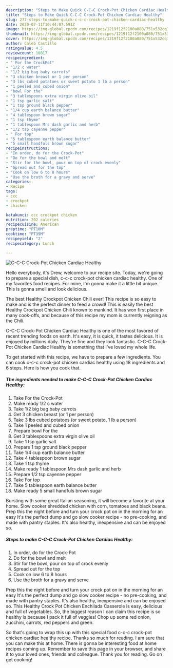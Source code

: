 ```yaml
---
description: "Steps to Make Quick C-C-C Crock-Pot Chicken Cardiac Healthy"
title: "Steps to Make Quick C-C-C Crock-Pot Chicken Cardiac Healthy"
slug: 277-steps-to-make-quick-c-c-c-crock-pot-chicken-cardiac-healthy
date: 2020-07-11T10:44:07.591Z
image: https://img-global.cpcdn.com/recipes/1219f12f2100a080/751x532cq70/c-c-c-crock-pot-chicken-cardiac-healthy-recipe-main-photo.jpg
thumbnail: https://img-global.cpcdn.com/recipes/1219f12f2100a080/751x532cq70/c-c-c-crock-pot-chicken-cardiac-healthy-recipe-main-photo.jpg
cover: https://img-global.cpcdn.com/recipes/1219f12f2100a080/751x532cq70/c-c-c-crock-pot-chicken-cardiac-healthy-recipe-main-photo.jpg
author: Caleb Castillo
ratingvalue: 4.5
reviewcount: 10817
recipeingredient:
- " For the CrockPot"
- "1/2 c water"
- "1/2 big bag baby carrots"
- "3 chicken breast or 1 per person"
- "3 lbs cubed potatoes or sweet potato 1 lb a person"
- "1 peeled and cubed onion"
- "bowl For the"
- "3 tablespoons extra virgin olive oil"
- "1 tsp garlic salt"
- "1 tsp ground black pepper"
- "1/4 cup earth balance butter"
- "4 tablespoon brown sugar"
- "1 tsp thyme"
- "1 tablespoon Mrs dash garlic and herb"
- "1/2 tsp cayenne pepper"
- " For top"
- "5 tablespoon earth balance butter"
- "5 small handfuls brown sugar"
recipeinstructions:
- "In order, do for the Crock-Pot"
- "Do for the bowl and melt"
- "Stir for the bowl, pour on top of crock evenly"
- "Spread out for the top"
- "Cook on low 6 to 8 hours"
- "Use the broth for a gravy and serve"
categories:
- Recipe
tags:
- ccc
- crockpot
- chicken

katakunci: ccc crockpot chicken 
nutrition: 202 calories
recipecuisine: American
preptime: "PT10M"
cooktime: "PT39M"
recipeyield: "2"
recipecategory: Lunch

---
```



![C-C-C Crock-Pot Chicken Cardiac Healthy](https://img-global.cpcdn.com/recipes/1219f12f2100a080/751x532cq70/c-c-c-crock-pot-chicken-cardiac-healthy-recipe-main-photo.jpg)

Hello everybody, it's Drew, welcome to our recipe site. Today, we're going to prepare a special dish, c-c-c crock-pot chicken cardiac healthy. One of my favorites food recipes. For mine, I'm gonna make it a little bit unique. This is gonna smell and look delicious.

The best Healthy Crockpot Chicken Chili ever! This recipe is so easy to make and is the perfect dinner to feed a crowd! This is easily the best Healthy Crockpot Chicken Chili known to mankind. It has won first place in many cook-offs, and because of this recipe my mom is currently reigning as the Chili.

C-C-C Crock-Pot Chicken Cardiac Healthy is one of the most favored of recent trending foods on earth. It's easy, it is quick, it tastes delicious. It is enjoyed by millions daily. They're fine and they look fantastic. C-C-C Crock-Pot Chicken Cardiac Healthy is something that I've loved my whole life.


To get started with this recipe, we have to prepare a few ingredients. You can cook c-c-c crock-pot chicken cardiac healthy using 18 ingredients and 6 steps. Here is how you cook that.

<!--inarticleads1-->

##### The ingredients needed to make C-C-C Crock-Pot Chicken Cardiac Healthy:

1. Take  For the Crock-Pot
1. Make ready 1/2 c water
1. Take 1/2 big bag baby carrots
1. Get 3 chicken breast (or 1 per person)
1. Take 3 lbs cubed potatoes (or sweet potato, 1 lb a person)
1. Take 1 peeled and cubed onion
1. Prepare bowl For the
1. Get 3 tablespoons extra virgin olive oil
1. Take 1 tsp garlic salt
1. Prepare 1 tsp ground black pepper
1. Take 1/4 cup earth balance butter
1. Take 4 tablespoon brown sugar
1. Take 1 tsp thyme
1. Make ready 1 tablespoon Mrs dash garlic and herb
1. Prepare 1/2 tsp cayenne pepper
1. Take  For top
1. Take 5 tablespoon earth balance butter
1. Make ready 5 small handfuls brown sugar


Bursting with some great Italian seasoning, it will become a favorite at your home. Slow cooker shredded chicken with corn, tomatoes and black beans. Prep this the night before and turn your crock pot on in the morning for an easy It&#39;s the perfect dump and go slow cooker recipe - no pre-cooking, and made with pantry staples. It&#39;s also healthy, inexpensive and can be enjoyed so. 

<!--inarticleads2-->

##### Steps to make C-C-C Crock-Pot Chicken Cardiac Healthy:

1. In order, do for the Crock-Pot
1. Do for the bowl and melt
1. Stir for the bowl, pour on top of crock evenly
1. Spread out for the top
1. Cook on low 6 to 8 hours
1. Use the broth for a gravy and serve


Prep this the night before and turn your crock pot on in the morning for an easy It&#39;s the perfect dump and go slow cooker recipe - no pre-cooking, and made with pantry staples. It&#39;s also healthy, inexpensive and can be enjoyed so. This Healthy Crock Pot Chicken Enchilada Casserole is easy, delicious and full of vegetables. So, the biggest reason I can claim this recipe is so healthy is because I pack it full of veggies! Chop up some red onion, zucchini, carrots, red peppers and green. 

So that's going to wrap this up with this special food c-c-c crock-pot chicken cardiac healthy recipe. Thanks so much for reading. I am sure that you can make this at home. There is gonna be interesting food at home recipes coming up. Remember to save this page in your browser, and share it to your loved ones, friends and colleague. Thank you for reading. Go on get cooking!
